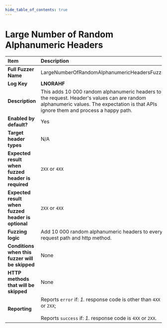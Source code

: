 ```yaml
--- 
hide_table_of_contents: true
---
```


# Large Number of Random Alphanumeric Headers

| Item                                               | Description                                                                                                                                                                         |
|:---------------------------------------------------|:------------------------------------------------------------------------------------------------------------------------------------------------------------------------------------|
| **Full Fuzzer Name**                               | LargeNumberOfRandomAlphanumericHeadersFuzzer                                                                                                                                        |
| **Log Key**                                        | **LNORAHF**                                                                                                                                                                         |
| **Description**                                    | This adds 10 000 random alphanumeric headers to the request. Header's values can are random alphanumeric values. The expectation is that APIs ignore them and process a happy path. |
| **Enabled by default?**                            | Yes                                                                                                                                                                                 |
| **Target header types**                            | N/A                                                                                                                                                                                 |
| **Expected result when fuzzed header is required** | `2XX` or `4XX`                                                                                                                                                                      |
| **Expected result when fuzzed header is optional** | `2XX` or `4XX`                                                                                                                                                                      |
| **Fuzzing logic**                                  | Add 10 000 random alphanumeric headers to every request path and http method.                                                                                                       |
| **Conditions when this fuzzer will be skipped**    | None                                                                                                                                                                                |
| **HTTP methods that will be skipped**              | None                                                                                                                                                                                |
| **Reporting**                                      | Reports `error` if: *1.* response code is other than `4XX` or `2XX`; <br/><br/> Reports `success` if: *1.* response code is `4XX` or `2XX`.                                         | 
